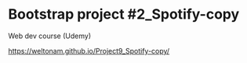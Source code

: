 # Bootstrap project #2_Spotify-copy
 
 Web dev course (Udemy)
 
https://weltonam.github.io/Project9_Spotify-copy/
